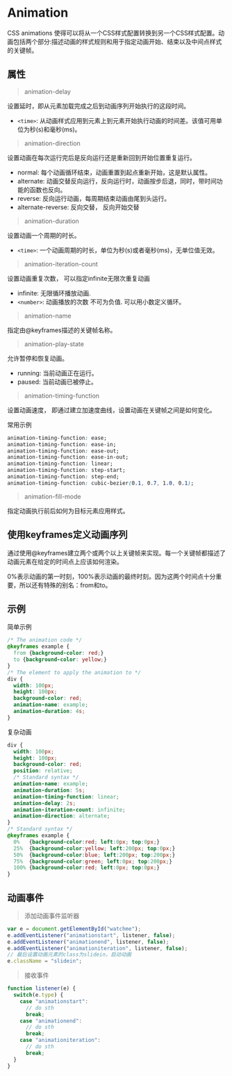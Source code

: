 # Animation

CSS animations 使得可以将从一个CSS样式配置转换到另一个CSS样式配置。动画包括两个部分:描述动画的样式规则和用于指定动画开始、结束以及中间点样式的关键帧。

## 属性

> animation-delay

设置延时，即从元素加载完成之后到动画序列开始执行的这段时间。

- `<time>`: 从动画样式应用到元素上到元素开始执行动画的时间差。该值可用单位为秒(s)和毫秒(ms)。

> animation-direction

设置动画在每次运行完后是反向运行还是重新回到开始位置重复运行。
- normal: 每个动画循环结束，动画重置到起点重新开始，这是默认属性。
- alternate: 动画交替反向运行，反向运行时，动画按步后退，同时，带时间功能的函数也反向。
- reverse: 反向运行动画，每周期结束动画由尾到头运行。
- alternate-reverse: 反向交替， 反向开始交替

> animation-duration

设置动画一个周期的时长。

- `<time>`: 一个动画周期的时长，单位为秒(s)或者毫秒(ms)，无单位值无效。

> animation-iteration-count

设置动画重复次数， 可以指定infinite无限次重复动画
- infinite: 无限循环播放动画.
- `<number>`: 动画播放的次数 不可为负值. 可以用小数定义循环。

> animation-name

指定由@keyframes描述的关键帧名称。

> animation-play-state

允许暂停和恢复动画。
- running: 当前动画正在运行。
- paused: 当前动画已被停止。

> animation-timing-function

设置动画速度， 即通过建立加速度曲线，设置动画在关键帧之间是如何变化。

常用示例
```css
animation-timing-function: ease;
animation-timing-function: ease-in;
animation-timing-function: ease-out;
animation-timing-function: ease-in-out;
animation-timing-function: linear;
animation-timing-function: step-start;
animation-timing-function: step-end;
animation-timing-function: cubic-bezier(0.1, 0.7, 1.0, 0.1);
```

> animation-fill-mode

指定动画执行前后如何为目标元素应用样式。

## 使用keyframes定义动画序列

通过使用@keyframes建立两个或两个以上关键帧来实现。每一个关键帧都描述了动画元素在给定的时间点上应该如何渲染。

0%表示动画的第一时刻，100%表示动画的最终时刻。因为这两个时间点十分重要，所以还有特殊的别名：from和to。

## 示例

简单示例
```css
/* The animation code */
@keyframes example {
  from {background-color: red;}
  to {background-color: yellow;}
}
/* The element to apply the animation to */
div {
  width: 100px;
  height: 100px;
  background-color: red;
  animation-name: example;
  animation-duration: 4s;
}
```
复杂动画
```css
div {
  width: 100px;
  height: 100px;
  background-color: red;
  position: relative;
  /* Standard syntax */
  animation-name: example;
  animation-duration: 5s;
  animation-timing-function: linear;
  animation-delay: 2s;
  animation-iteration-count: infinite;
  animation-direction: alternate;
}
/* Standard syntax */
@keyframes example {
  0%   {background-color:red; left:0px; top:0px;}
  25%  {background-color:yellow; left:200px; top:0px;}
  50%  {background-color:blue; left:200px; top:200px;}
  75%  {background-color:green; left:0px; top:200px;}
  100% {background-color:red; left:0px; top:0px;}
}
```

## 动画事件

> 添加动画事件监听器

```js
var e = document.getElementById("watchme");
e.addEventListener("animationstart", listener, false);
e.addEventListener("animationend", listener, false);
e.addEventListener("animationiteration", listener, false);
// 最后设置动画元素的class为slidein，启动动画
e.className = "slidein";
```

> 接收事件

```js
function listener(e) {
  switch(e.type) {
    case "animationstart":
      // do sth
      break;
    case "animationend":
      // do sth
      break;
    case "animationiteration":
      // do sth
      break;
  }
}
```
